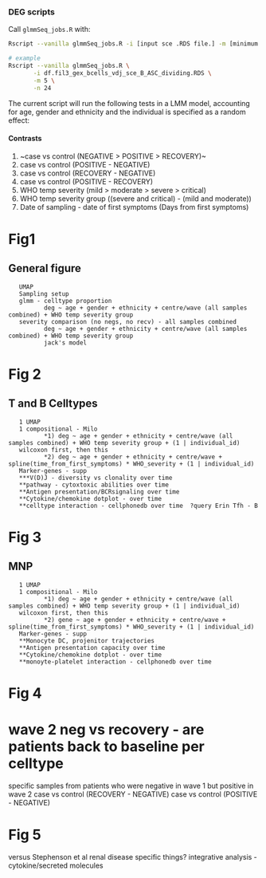 ### DEG scripts

Call `glmmSeq_jobs.R` with:

```bash
Rscript --vanilla glmmSeq_jobs.R -i [input sce .RDS file.] -m [minimum number of cells] -n [number of cores] 

# example
Rscript --vanilla glmmSeq_jobs.R \
       -i df.fil3_gex_bcells_vdj_sce_B_ASC_dividing.RDS \
       -m 5 \
       -n 24
```

The current script will run the following tests in a LMM model, accounting for age, gender and ethnicity and the individual is specified as a random effect:

#### Contrasts
1. ~case vs control (NEGATIVE > POSITIVE > RECOVERY)~
2. case vs control (POSITIVE - NEGATIVE)
3. case vs control (RECOVERY - NEGATIVE)
4. case vs control (POSITIVE - RECOVERY)
5. WHO temp severity (mild > moderate > severe > critical)
6. WHO temp severity group ((severe and critical) - (mild and moderate))
7. Date of sampling - date of first symptoms (Days from first symptoms)

# Fig1
## General figure
       UMAP
       Sampling setup
       glmm - celltype proportion
              deg ~ age + gender + ethnicity + centre/wave (all samples combined) + WHO temp severity group
       severity comparison (no negs, no recv) - all samples combined
              deg ~ age + gender + ethnicity + centre/wave (all samples combined) + WHO temp severity group
              jack's model

# Fig 2
## T and B Celltypes
       1 UMAP
       1 compositional - Milo
              *1) deg ~ age + gender + ethnicity + centre/wave (all samples combined) + WHO temp severity group + (1 | individual_id)
       wilcoxon first, then this
              *2) deg ~ age + gender + ethnicity + centre/wave + spline(time_from_first_symptoms) * WHO_severity + (1 | individual_id)
       Marker-genes - supp
       ***V(D)J - diversity vs clonality over time
       **pathway - cytoxtoxic abilities over time
       **Antigen presentation/BCRsignaling over time
       **Cytokine/chemokine dotplot - over time
       **celltype interaction - cellphonedb over time  ?query Erin Tfh - B

# Fig 3
## MNP
       1 UMAP
       1 compositional - Milo
              *1) deg ~ age + gender + ethnicity + centre/wave (all samples combined) + WHO temp severity group + (1 | individual_id)
       wilcoxon first, then this
              *2) gene ~ age + gender + ethnicity + centre/wave + spline(time_from_first_symptoms) * WHO_severity + (1 | individual_id)
       Marker-genes - supp
       **Monocyte DC, projenitor trajectories
       **Antigen presentation capacity over time
       **Cytokine/chemokine dotplot - over time
       **monoyte-platelet interaction - cellphonedb over time

# Fig 4
# wave 2 neg vs recovery - are patients back to baseline per celltype
specific samples from patients who were negative in wave 1 but positive in wave 2 
       case vs control (RECOVERY - NEGATIVE)
       case vs control (POSITIVE - NEGATIVE)
       
# Fig 5
versus Stephenson et al
renal disease specific things?
integrative analysis - cytokine/secreted molecules
